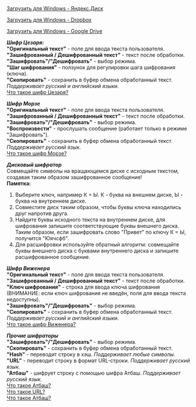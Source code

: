 <a href="https://disk.yandex.ru/d/4_RtO7RRCTisxQ">Загрузить для Windows - Яндекс.Диск</a><br>

<a href="https://www.dropbox.com/scl/fi/w49wx54nce3gxv0r05all/.zip?rlkey=3pjbpcbih347cow6snpb1cavp&dl=1">Загрузить для Windows - Dropbox<a><br>

<a href="https://drive.google.com/uc?export=download&confirm=no_antivirus&id=12XNJ7sENBgL2_Xl0LENTi_YwKX44P9UH">Загрузить для Windows - Google Drive</a><br>

<strong><i>Шифр Цезаря:</i></strong><br>
<strong>"Оригинальный текст"</strong> - поле для ввода текста пользователя.<br>
<strong>"Зашифрованный / Дешифрованный текст"</strong> - текст после обработки.<br>
<strong>"Зашифровать"/"Дешифровать"</strong> - выбор режима.<br>
<strong>"Шаг шифрования"</strong> - ползунок для регулировки шага шифрования (ключа).<br>
<strong>"Скопировать"</strong> - сохранить в буфер обмена обработанный текст.<br>
<i>Поддерживает русский и английский языки.</i><br>
<a href="https://ru.wikipedia.org/wiki/%D0%A8%D0%B8%D1%84%D1%80_%D0%A6%D0%B5%D0%B7%D0%B0%D1%80%D1%8F">Что такое шифр Цезаря?</a><br>

<strong><i>Шифр Морзе</i></strong><br>
<strong>"Оригинальный текст"</strong> - поле для ввода текста пользователя.<br>
<strong>"Зашифрованный / Дешифрованный текст"</strong> - текст после обработки.<br>
<strong>"Зашифровать"/"Дешифровать"</strong> - выбор режима.<br>
<strong>"Воспроизвести"</strong> - прослушать сообщение (работает только в режиме "Зашифровать").<br>
<strong>"Скопировать"</strong> - сохранить в буфер обмена обработанный текст.<br>
<i>Поддерживает русский язык.</i><br>
<a href="https://ru.wikipedia.org/wiki/%D0%90%D0%B7%D0%B1%D1%83%D0%BA%D0%B0_%D0%9C%D0%BE%D1%80%D0%B7%D0%B5">Что такое шифр Морзе?</a><br>

<strong><i>Дисковый шифратор</i></strong><br>
Совмещайте символы на вращающемся диске с исходным текстом, создавая таким образом зашифрованное сообщение!<br>
<strong>Памятка:</strong><br>
1) Выберите ключ, например К = Ы. К - буква на внешнем диске, Ы - буква на внутреннем диске.<br>
2) Совместите диск таким образом, чтобы буквы ключа находились друг напротив друга.<br>
3) Найдите буквы исходного текста на внутреннем диске, для шифрования запишите соответствующие буквы внешнего диска. Таким образом, если зашифровать слово "Привет" по ключу К = Ы, получится "Юячсфб".<br>
4) Для расшифровки используйте обратный алгоритм: совмещайте буквы внешнего диска с буквами внутреннего диска и запишите расшифрованное сообщение.<br>

<strong><i>Шифр Виженера</i></strong><br>
<strong>"Оригинальный текст"</strong> - поле для ввода текста пользователя.
<strong>"Зашифрованный / Дешифрованный текст"</strong> - текст после обработки.<br>
<strong>"Ключ шифрования"</strong> - строка для ввода ключа шифрования (ВНИМАНИЕ: если ключ шифрования не введён, поля для ввода текста недоступны).<br>
<strong>"Зашифровать"/"Дешифровать"</strong> - выбор режима.<br>
<strong>"Скопировать"</strong> - сохранить в буфер обмена обработанный текст. <i>Поддерживает русский и английский языки.</i><br>
<a href="https://ru.wikipedia.org/wiki/%D0%A8%D0%B8%D1%84%D1%80_%D0%92%D0%B8%D0%B6%D0%B5%D0%BD%D0%B5%D1%80%D0%B0">Что такое шифр Виженера?</a><br>

<strong><i>Прочие шифраторы</i></strong><br>
<strong>"Зашифровать"/"Дешифровать"</strong> - выбор режима.<br>
<strong>"Скопировать"</strong> - сохранить в буфер обмена обработанный текст.<br>
<strong>"Hash"</strong> - переводит строку в хэш. <i>Поддерживает любые символы.</i><br>
<strong>"URL"</strong> - переводит строку в формат URL-строки. <i>Поддерживает русский язык.</i><br>
<strong>"Атбаш"</strong> - шифрует строку с помощью шифра Атбаш. <i>Поддерживает русский язык.</i><br>
<a href="https://ru.wikipedia.org/wiki/%D0%90%D1%82%D0%B1%D0%B0%D1%88">Что такое Атбаш?</a><br>
<a href="https://ru.wikipedia.org/wiki/URL">Что такое URL?</a><br>
<a href="https://ru.wikipedia.org/wiki/URL">Что такое Атбаш?</a><br>
